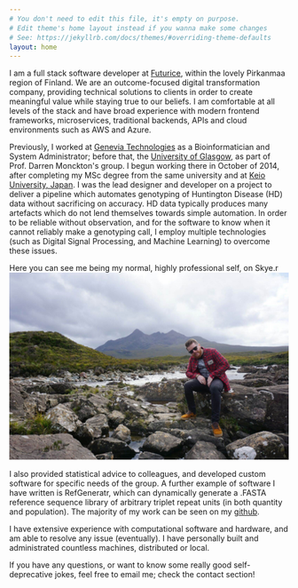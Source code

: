 ```yaml
---
# You don't need to edit this file, it's empty on purpose.
# Edit theme's home layout instead if you wanna make some changes
# See: https://jekyllrb.com/docs/themes/#overriding-theme-defaults
layout: home
---
```


I am a full stack software developer at [Futurice](https://www.futurice.com), within the lovely Pirkanmaa region of Finland. We are an outcome-focused digital transformation company, providing technical solutions to clients in order to create meaningful value while staying true to our beliefs. I am comfortable at all levels of the stack and have broad experience with modern frontend frameworks, microservices, traditional backends, APIs and cloud environments such as AWS and Azure.

Previously, I worked at [Genevia Technologies](https://www.geneviatechnologies.com) as a Bioinformatician and System Administrator; before that, the [University of Glasgow](http://www.gla.ac.uk/), as part of Prof. Darren Monckton's group. I begun working there in October of 2014, after completing my MSc degree from the same university and at [Keio University, Japan](https://www.keio.ac.jp/en/). I was the lead designer and developer on a project to deliver a pipeline which automates genotyping of Huntington Disease (HD) data without sacrificing on accuracy. HD data typically produces many artefacts which do not lend themselves towards simple automation. In order to be reliable without observation, and for the software to know when it cannot reliably make a genotyping call, I employ multiple technologies (such as Digital Signal Processing, and Machine Learning) to overcome these issues.

Here you can see me being my normal, highly professional self, on Skye.r
<img src="/assets/1.jpg" alt="Me"/>

I also provided statistical advice to colleagues, and developed custom software for specific needs of the group. A further example of software I have written is RefGeneratr, which can dynamically generate a .FASTA reference sequence library of arbitrary triplet repeat units (in both quantity and population). The majority of my work can be seen on my [github](https://github.com/helloabunai).

I have extensive experience with computational software and hardware, and am able to resolve any issue (eventually). I have personally built and administrated countless machines, distributed or local.

If you have any questions, or want to know some really good self-deprecative jokes, feel free to email me; check the contact section!
